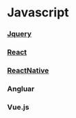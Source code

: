 # Javascript

### [Jquery](https://github.com/jmrose/Javascript/tree/master/Jquery)
### [React](https://github.com/jmrose/Javascript/tree/master/React)
### [ReactNative](https://github.com/jmrose/Javascript/tree/master/ReactNative)
### Angluar
### Vue.js
